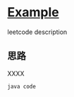 # [Example][LeetCode]

leetcode description



## 思路

XXXX

```
java code
```



[LeetCode]: https://leetcode.com/problems/sort-array-by-parity/